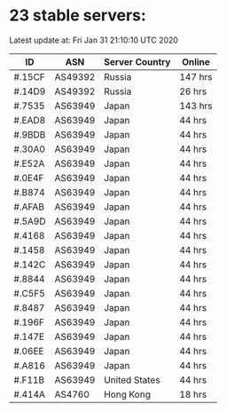 # 23 stable servers:

Latest update at: Fri Jan 31 21:10:10 UTC 2020

| ID | ASN | Server Country | Online |
| -- | --- | -------------- | ------ |
| #.15CF | AS49392 | Russia | 147 hrs |
| #.14D9 | AS49392 | Russia | 26 hrs |
| #.7535 | AS63949 | Japan | 143 hrs |
| #.EAD8 | AS63949 | Japan | 44 hrs |
| #.9BDB | AS63949 | Japan | 44 hrs |
| #.30A0 | AS63949 | Japan | 44 hrs |
| #.E52A | AS63949 | Japan | 44 hrs |
| #.0E4F | AS63949 | Japan | 44 hrs |
| #.B874 | AS63949 | Japan | 44 hrs |
| #.AFAB | AS63949 | Japan | 44 hrs |
| #.5A9D | AS63949 | Japan | 44 hrs |
| #.4168 | AS63949 | Japan | 44 hrs |
| #.1458 | AS63949 | Japan | 44 hrs |
| #.142C | AS63949 | Japan | 44 hrs |
| #.8844 | AS63949 | Japan | 44 hrs |
| #.C5F5 | AS63949 | Japan | 44 hrs |
| #.8487 | AS63949 | Japan | 44 hrs |
| #.196F | AS63949 | Japan | 44 hrs |
| #.147E | AS63949 | Japan | 44 hrs |
| #.06EE | AS63949 | Japan | 44 hrs |
| #.A816 | AS63949 | Japan | 44 hrs |
| #.F11B | AS63949 | United States | 44 hrs |
| #.414A | AS4760 | Hong Kong | 18 hrs |

